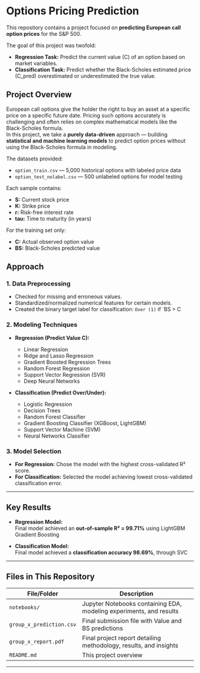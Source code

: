 # Options Pricing Prediction

This repository contains a project focused on **predicting European call option prices** for the S&P 500.

The goal of this project was twofold:
- **Regression Task:** Predict the current value (C) of an option based on market variables.
- **Classification Task:** Predict whether the Black-Scholes estimated price (C_pred) overestimated or underestimated the true value.

## Project Overview

European call options give the holder the right to buy an asset at a specific price on a specific future date. Pricing such options accurately is challenging and often relies on complex mathematical models like the Black-Scholes formula.  
In this project, we take a **purely data-driven** approach — building **statistical and machine learning models** to predict option prices without using the Black-Scholes formula in modeling.

The datasets provided:
- `option_train.csv` — 5,000 historical options with labeled price data
- `option_test_nolabel.csv` — 500 unlabeled options for model testing

Each sample contains:
- **S:** Current stock price
- **K:** Strike price
- **r:** Risk-free interest rate
- **tau:** Time to maturity (in years)

For the training set only:
- **C:** Actual observed option value
- **BS:** Black-Scholes predicted value

## Approach

### 1. Data Preprocessing
- Checked for missing and erroneous values.
- Standardized/normalized numerical features for certain models.
- Created the binary target label for classification: `Over (1)` if `BS > C

### 2. Modeling Techniques
- **Regression (Predict Value C):**
  - Linear Regression
  - Ridge and Lasso Regression
  - Gradient Boosted Regression Trees
  - Random Forest Regression
  - Support Vector Regression (SVR)
  - Deep Neural Networks

- **Classification (Predict Over/Under):**
  - Logistic Regression
  - Decision Trees
  - Random Forest Classifier
  - Gradient Boosting Classifier (XGBoost, LightGBM)
  - Support Vector Machine (SVM)
  - Neural Networks Classifier

### 3. Model Selection
- **For Regression:** Chose the model with the highest cross-validated R² score.
- **For Classification:** Selected the model achieving lowest cross-validated classification error.

---

## Key Results

- **Regression Model:**  
  Final model achieved an **out-of-sample R² = 99.71%** using LightGBM Gradient Boosting

- **Classification Model:**  
  Final model achieved a **classification accuracy 98.69%**, through SVC

---

## Files in This Repository

| File/Folder           | Description                                                          |
|------------------------|----------------------------------------------------------------------|
| `notebooks/`           | Jupyter Notebooks containing EDA, modeling experiments, and results |
| `group_x_prediction.csv` | Final submission file with Value and BS predictions                 |
| `group_x_report.pdf`   | Final project report detailing methodology, results, and insights   |
| `README.md`            | This project overview                                               |

---

